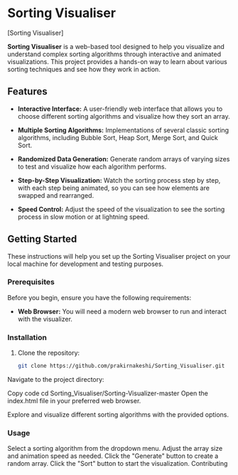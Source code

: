
# Sorting Visualiser

[Sorting Visualiser]

**Sorting Visualiser** is a web-based tool designed to help you visualize and understand complex sorting algorithms through interactive and animated visualizations. This project provides a hands-on way to learn about various sorting techniques and see how they work in action.

## Features

- **Interactive Interface:** A user-friendly web interface that allows you to choose different sorting algorithms and visualize how they sort an array.

- **Multiple Sorting Algorithms:** Implementations of several classic sorting algorithms, including Bubble Sort, Heap Sort, Merge Sort, and Quick Sort.

- **Randomized Data Generation:** Generate random arrays of varying sizes to test and visualize how each algorithm performs.

- **Step-by-Step Visualization:** Watch the sorting process step by step, with each step being animated, so you can see how elements are swapped and rearranged.

- **Speed Control:** Adjust the speed of the visualization to see the sorting process in slow motion or at lightning speed.

## Getting Started

These instructions will help you set up the Sorting Visualiser project on your local machine for development and testing purposes.

### Prerequisites

Before you begin, ensure you have the following requirements:

- **Web Browser:** You will need a modern web browser to run and interact with the visualizer.

### Installation

1. Clone the repository:

   ```bash
   git clone https://github.com/prakirnakeshi/Sorting_Visualiser.git

Navigate to the project directory:

Copy code
cd Sorting_Visualiser/Sorting-Visualizer-master
Open the index.html file in your preferred web browser.

Explore and visualize different sorting algorithms with the provided options.

### Usage
Select a sorting algorithm from the dropdown menu.
Adjust the array size and animation speed as needed.
Click the "Generate" button to create a random array.
Click the "Sort" button to start the visualization.
Contributing
